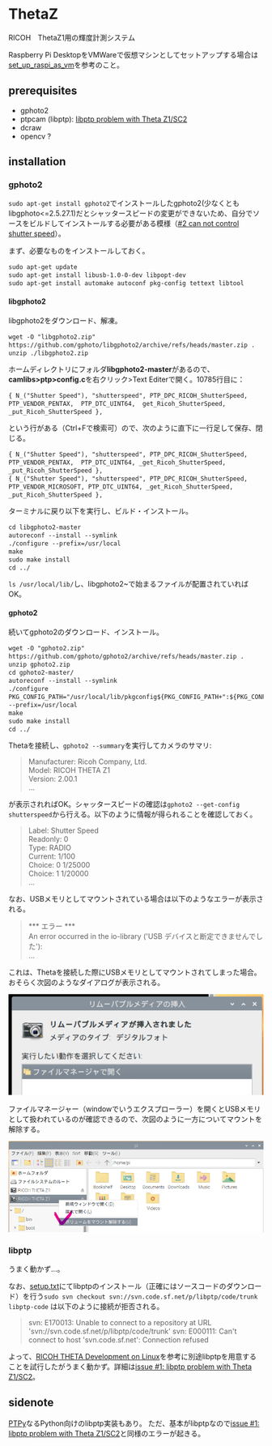 # ThetaZ
RICOH　ThetaZ1用の輝度計測システム

Raspberry Pi DesktopをVMWareで仮想マシンとしてセットアップする場合は[set_up_raspi_as_vm](https://github.com/ail-and-colleagues/ThetaZ/blob/refactoring/set_up_raspi_as_vm/README.md)を参考のこと。

## prerequisites
* gphoto2
* ptpcam (libptp): [libptp problem with Theta Z1/SC2](https://github.com/ail-and-colleagues/ThetaZ/issues/1)
* dcraw
* opencv ?

## installation
### gphoto2
`sudo apt-get install gphoto2`でインストールしたgphoto2(少なくともlibgphoto<=2.5.27.1)だとシャッタースピードの変更ができないため、自分でソースをビルドしてインストールする必要がある模様（[#2 can not control shutter speed](https://github.com/ail-and-colleagues/ThetaZ/issues/1)）。

まず、必要なものをインストールしておく。
```
sudo apt-get update
sudo apt-get install libusb-1.0-0-dev libpopt-dev
sudo apt-get install automake autoconf pkg-config tettext libtool
```
#### libgphoto2
libgphoto2をダウンロード、解凍。
```
wget -O "libgphoto2.zip" https://github.com/gphoto/libgphoto2/archive/refs/heads/master.zip .
unzip ./libgphoto2.zip
```

ホームディレクトリにフォルダ**libgphoto2-master**があるので、**camlibs>ptp>config.c**を右クリック>Text Editerで開く。10785行目に：
```
{ N_("Shutter Speed"), "shutterspeed", PTP_DPC_RICOH_ShutterSpeed, PTP_VENDOR_PENTAX,  PTP_DTC_UINT64,  get_Ricoh_ShutterSpeed, _put_Ricoh_ShutterSpeed },
```
という行がある（Ctrl+Fで検索可）ので、次のように直下に一行足して保存、閉じる。
```
{ N_("Shutter Speed"), "shutterspeed", PTP_DPC_RICOH_ShutterSpeed, PTP_VENDOR_PENTAX,  PTP_DTC_UINT64, _get_Ricoh_ShutterSpeed, _put_Ricoh_ShutterSpeed },
{ N_("Shutter Speed"), "shutterspeed", PTP_DPC_RICOH_ShutterSpeed, PTP_VENDOR_MICROSOFT, PTP_DTC_UINT64, _get_Ricoh_ShutterSpeed, _put_Ricoh_ShutterSpeed },
```

ターミナルに戻り以下を実行し、ビルド・インストール。
```
cd libgphoto2-master
autoreconf --install --symlink
./configure --prefix=/usr/local
make
sudo make install
cd ../
```
`ls /usr/local/lib/`し、libgphoto2~で始まるファイルが配置されていればOK。

#### gphoto2
続いてgphoto2のダウンロード、インストール。
```
wget -O "gphoto2.zip" https://github.com/gphoto/gphoto2/archive/refs/heads/master.zip .
unzip gphoto2.zip
cd gphoto2-master/
autoreconf --install --symlink
./configure PKG_CONFIG_PATH="/usr/local/lib/pkgconfig${PKG_CONFIG_PATH+":${PKG_CONFIG_PATH}"}" --prefix=/usr/local
make
sudo make install
cd ../
```

Thetaを接続し、`gphoto2 --summary`を実行してカメラのサマリ:
>Manufacturer: Ricoh Company, Ltd.  
>Model: RICOH THETA Z1  
>  Version: 2.00.1  
>  ...

が表示されればOK。シャッタースピードの確認は`gphoto2 --get-config shutterspeed`から行える。以下のように情報が得られることを確認しておく。

>Label: Shutter Speed                                                           
Readonly: 0  
Type: RADIO  
Current: 1/100  
Choice: 0 1/25000  
Choice: 1 1/20000  
...

なお、USBメモリとしてマウントされている場合は以下のようなエラーが表示される。
>*** エラー ***  
>An error occurred in the io-library ('USB デバイスと断定できませんでした'):  
>...  

これは、Thetaを接続した際にUSBメモリとしてマウントされてしまった場合。おそらく次図のようなダイアログが表示される。

![Theta接続時の挙動](/assets/2022-08-24%20101247.png)

ファイルマネージャー（windowでいうエクスプローラー）を開くとUSBメモリとして扱われているのが確認できるので、次図のように一方についてマウントを解除する。

![Thetaのマウントと解除する](./assets/2022-08-24%20101557.png)


### libptp
うまく動かず…。

なお、[setup.txt](./docs/setup.txt)にてlibptpのインストール（正確にはソースコードのダウンロード）を行う`sudo svn checkout svn://svn.code.sf.net/p/libptp/code/trunk libptp-code` は以下のように接続が拒否される。
>svn: E170013: Unable to connect to a repository at URL 'svn://svn.code.sf.net/p/libptp/code/trunk'
>svn: E000111: Can't connect to host 'svn.code.sf.net': Connection refused

よって、[RICOH THETA Development on Linux](https://codetricity.github.io/theta-linux/usb_api/)を参考に別途libptpを用意することを試行したがうまく動かず。詳細は[issue #1: libptp problem with Theta Z1/SC2](https://github.com/ail-and-colleagues/ThetaZ/issues/1)。

## sidenote
[PTPy](https://github.com/Parrot-Developers/sequoia-ptpy)なるPython向けのlibptp実装もあり。
ただ、基本がlibptpなので[issue #1: libptp problem with Theta Z1/SC2](https://github.com/ail-and-colleagues/ThetaZ/issues/1)と同様のエラーが起きる。